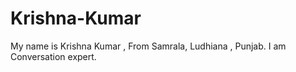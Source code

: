 # Krishna-Kumar
My name is Krishna Kumar , From Samrala, Ludhiana , Punjab. I am Conversation expert.
